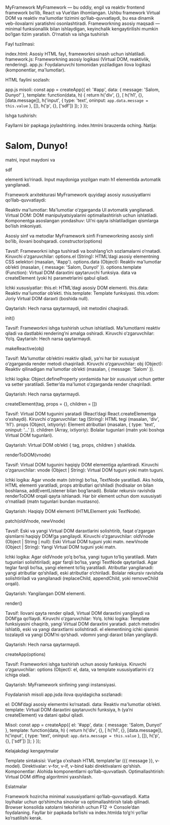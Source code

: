 MyFramework
MyFramework — bu oddiy, engil va reaktiv frontend framework bo‘lib, React va Vue’dan ilhomlangan. Ushbu framework Virtual DOM va reaktiv ma'lumotlar tizimini qo‘llab-quvvatlaydi, bu esa dinamik veb-ilovalarni yaratishni osonlashtiradi. Frameworkning asosiy maqsadi — minimal funksionallik bilan ishlaydigan, keyinchalik kengaytirilishi mumkin bo‘lgan tizim yaratish.
O‘rnatish va ishga tushirish

Fayl tuzilmasi:

index.html: Asosiy HTML fayl, frameworkni sinash uchun ishlatiladi.
framework.js: Frameworkning asosiy logikasi (Virtual DOM, reaktivlik, rendering).
app.js: Foydalanuvchi tomonidan yoziladigan ilova logikasi (komponentlar, ma'lumotlar).


HTML faylini sozlash:
<!DOCTYPE html>
<html lang="en">
<head>
  <meta charset="UTF-8">
  <meta name="viewport" content="width=device-width, initial-scale=1.0">
  <title>My Framework</title>
</head>
<body>
  <div id="app"></div>
  <script src="framework.js"></script>
  <script src="app.js"></script>
</body>
</html>


app.js misoli:
const app = createApp({
  el: '#app',
  data: {
    message: 'Salom, Dunyo!'
  },
  template: function(data, h) {
    return h('div', {}, [
      h('h1', {}, [data.message]),
      h('input', {
        type: 'text',
        oninput: `app.data.message = this.value`
      }, []),
      h('p', {}, ['sdf'])
    ]);
  }
});


Ishga tushirish:

Fayllarni bir papkaga joylashtiring.
index.htmlni brauzerda oching.
Natija: <h1>Salom, Dunyo!</h1> matni, input maydoni va <p>sdf</p> elementi ko‘rinadi. Input maydoniga yozilgan matn h1 elementida avtomatik yangilanadi.



Framework arxitekturasi
MyFramework quyidagi asosiy xususiyatlarni qo‘llab-quvvatlaydi:

Reaktiv ma'lumotlar: Ma'lumotlar o‘zgarganda UI avtomatik yangilanadi.
Virtual DOM: DOM manipulyatsiyalarini optimallashtirish uchun ishlatiladi.
Komponentga asoslangan yondashuv: UI’ni qayta ishlatiladigan qismlarga bo‘lish imkoniyati.

Asosiy sinf va metodlar
MyFramework sinfi
Frameworkning asosiy sinfi bo‘lib, ilovani boshqaradi.
constructor(options)

Tavsif: Frameworkni ishga tushiradi va boshlang‘ich sozlamalarni o‘rnatadi.
Kiruvchi o‘zgaruvchilar:
options.el (String): HTML’dagi asosiy elementning CSS selektori (masalan, '#app').
options.data (Object): Reaktiv ma'lumotlar ob’ekti (masalan, { message: 'Salom, Dunyo!' }).
options.template (Function): Virtual DOM daraxtini qaytaruvchi funksiya. data va createElement (yoki h) parametrlarini qabul qiladi.


Ichki xususiyatlar:
this.el: HTML’dagi asosiy DOM elementi.
this.data: Reaktiv ma'lumotlar ob’ekti.
this.template: Template funksiyasi.
this.vdom: Joriy Virtual DOM daraxti (boshida null).


Qaytarish: Hech narsa qaytarmaydi, init metodini chaqiradi.

init()

Tavsif: Frameworkni ishga tushirish uchun ishlatiladi. Ma'lumotlarni reaktiv qiladi va dastlabki rendering’ni amalga oshiradi.
Kiruvchi o‘zgaruvchilar: Yo‘q.
Qaytarish: Hech narsa qaytarmaydi.

makeReactive(obj)

Tavsif: Ma'lumotlar ob’ektini reaktiv qiladi, ya’ni har bir xususiyat o‘zgarganda render metodi chaqiriladi.
Kiruvchi o‘zgaruvchilar:
obj (Object): Reaktiv qilinadigan ma'lumotlar ob’ekti (masalan, { message: 'Salom' }).


Ichki logika:
Object.defineProperty yordamida har bir xususiyat uchun getter va setter yaratiladi.
Setter’da ma'lumot o‘zgarganda render chaqiriladi.


Qaytarish: Hech narsa qaytarmaydi.

createElement(tag, props = {}, children = [])

Tavsif: Virtual DOM tugunini yaratadi (React’dagi React.createElementga o‘xshaydi).
Kiruvchi o‘zgaruvchilar:
tag (String): HTML tegi (masalan, 'div', 'h1').
props (Object, ixtiyoriy): Element atributlari (masalan, { type: 'text', oninput: '...' }).
children (Array, ixtiyoriy): Bolalar tugunlari (matn yoki boshqa Virtual DOM tugunlari).


Qaytarish: Virtual DOM ob’ekti { tag, props, children } shaklida.

renderToDOM(vnode)

Tavsif: Virtual DOM tugunini haqiqiy DOM elementiga aylantiradi.
Kiruvchi o‘zgaruvchilar:
vnode (Object | String): Virtual DOM tuguni yoki matn tuguni.


Ichki logika:
Agar vnode matn (string) bo‘lsa, TextNode yaratiladi.
Aks holda, HTML elementi yaratiladi, props atributlari qo‘shiladi (hodisalar on bilan boshlansa, addEventListener bilan bog‘lanadi).
Bolalar rekursiv ravishda renderToDOM orqali qayta ishlanadi.
Har bir element uchun dom xususiyati o‘rnatiladi (matn tugunlari bundan mustasno).


Qaytarish: Haqiqiy DOM elementi (HTMLElement yoki TextNode).

patch(oldVnode, newVnode)

Tavsif: Eski va yangi Virtual DOM daraxtlarini solishtirib, faqat o‘zgargan qismlarni haqiqiy DOM’ga yangilaydi.
Kiruvchi o‘zgaruvchilar:
oldVnode (Object | String | null): Eski Virtual DOM tuguni yoki matn.
newVnode (Object | String): Yangi Virtual DOM tuguni yoki matn.


Ichki logika:
Agar oldVnode yo‘q bo‘lsa, yangi tugun to‘liq yaratiladi.
Matn tugunlari solishtiriladi; agar farqli bo‘lsa, yangi TextNode qaytariladi.
Agar teglar farqli bo‘lsa, yangi element to‘liq yaratiladi.
Atributlar yangilanadi: yangi atributlar qo‘shiladi, eski atributlar o‘chiriladi.
Bolalar rekursiv ravishda solishtiriladi va yangilanadi (replaceChild, appendChild, yoki removeChild orqali).


Qaytarish: Yangilangan DOM elementi.

render()

Tavsif: Ilovani qayta render qiladi, Virtual DOM daraxtini yangilaydi va DOM’ga qo‘llaydi.
Kiruvchi o‘zgaruvchilar: Yo‘q.
Ichki logika:
Template funksiyasini chaqirib, yangi Virtual DOM daraxtini yaratadi.
patch metodini ishlatib, eski va yangi daraxtlarni solishtiradi.
el elementining ichki qismini tozalaydi va yangi DOM’ni qo‘shadi.
vdomni yangi daraxt bilan yangilaydi.


Qaytarish: Hech narsa qaytarmaydi.

createApp(options)

Tavsif: Frameworkni ishga tushirish uchun asosiy funksiya.
Kiruvchi o‘zgaruvchilar:
options (Object): el, data, va template xususiyatlarini o‘z ichiga oladi.


Qaytarish: MyFramework sinfining yangi instansiyasi.

Foydalanish misoli
app.jsda ilova quyidagicha sozlanadi:

el: DOM’dagi asosiy elementni ko‘rsatadi.
data: Reaktiv ma'lumotlar ob’ekti.
template: Virtual DOM daraxtini qaytaruvchi funksiya, h (ya’ni createElement) va datani qabul qiladi.

Misol:
const app = createApp({
  el: '#app',
  data: {
    message: 'Salom, Dunyo!'
  },
  template: function(data, h) {
    return h('div', {}, [
      h('h1', {}, [data.message]),
      h('input', {
        type: 'text',
        oninput: `app.data.message = this.value`
      }, []),
      h('p', {}, ['sdf'])
    ]);
  }
});

Kelajakdagi kengaytmalar

Template sintaksisi: Vue’ga o‘xshash HTML template’lar ({{ message }}, v-model).
Direktivalar: v-for, v-if, v-bind kabi direktivalarni qo‘shish.
Komponentlar: Alohida komponentlarni qo‘llab-quvvatlash.
Optimallashtirish: Virtual DOM diffing algoritmini yaxshilash.

Eslatmalar

Framework hozircha minimal xususiyatlarni qo‘llab-quvvatlaydi. Katta loyihalar uchun qo‘shimcha sinovlar va optimallashtirish talab qilinadi.
Browser konsolida xatolarni tekshirish uchun F12 → Console’dan foydalaning.
Fayllar bir papkada bo‘lishi va index.htmlda to‘g‘ri yo‘llar ko‘rsatilishi kerak.
